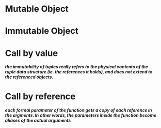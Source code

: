 # Mutable Object

# Immutable Object

# Call by value

##### the immutability of tuples really refers to the physical contents of the tuple data structure (ie. the references it holds), and does not extend to the referenced objects.

# Call by reference

##### each formal parameter of the function gets a copy of each reference in the argments. In other words, the parameters inside the function become aliases of the actual arguments
